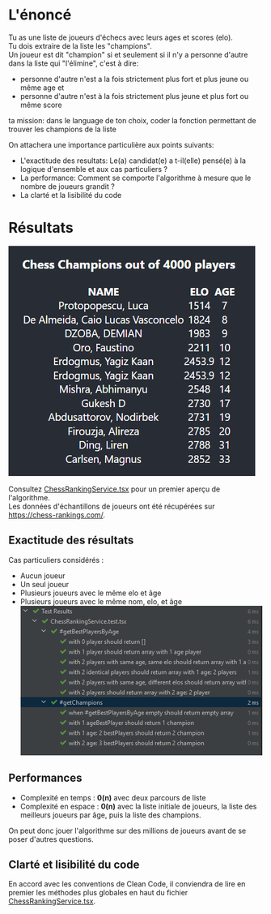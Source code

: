 # L'énoncé

Tu as une liste de joueurs d'échecs avec leurs ages et scores (elo).\
Tu dois extraire de la liste les "champions".\
Un joueur est dit "champion" si et seulement si il n'y a personne d'autre dans la liste qui "l'élimine", c'est à dire:
- personne d'autre n'est a la fois strictement plus fort et plus jeune ou même age
  et
- personne d'autre n'est à la fois strictement plus jeune et plus fort ou même score

ta mission: dans le language de ton choix, coder la fonction permettant de trouver les champions de la liste

On attachera une importance particulière aux points suivants:
- L'exactitude des resultats: Le(a) candidat(e) a t-il(elle) pensé(e) à la logique d'ensemble et aux cas particuliers ?
- La performance: Comment se comporte l'algorithme à mesure que le nombre de joueurs grandit ?
- La clarté et la lisibilité du code

# Résultats
![chess-champions-results.png](public/chess-champions-results.png)

Consultez [ChessRankingService.tsx](src/ChessRankingService.tsx) pour un premier aperçu de l'algorithme.\
Les données d'échantillons de joueurs ont été récupérées sur https://chess-rankings.com/.


## Exactitude des résultats

Cas particuliers considérés :
- Aucun joueur
- Un seul joueur
- Plusieurs joueurs avec le même elo et âge
- Plusieurs joueurs avec le même nom, elo, et âge
![Testing functions.png](public/testing-functions.png)

## Performances
- Complexité en temps : **0(n)** avec deux parcours de liste
- Complexité en espace : **0(n)** avec la liste initiale de joueurs,
la liste des meilleurs joueurs par âge, puis la liste des champions. 

On peut donc jouer l'algorithme sur des millions de joueurs avant de se poser 
d'autres questions.

## Clarté et lisibilité du code

En accord avec les conventions de Clean Code, il conviendra de lire en premier les méthodes plus globales
en haut du fichier [ChessRankingService.tsx](src/ChessRankingService.tsx).